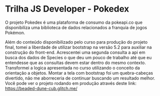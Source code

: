# Trilha JS Developer - Pokedex


O projeto Pokedex é uma plataforma de consumo da pokeapi.co que disponibiliza uma biblioteca de dados relacionados a franquia de jogos Pokémon.

Além do conteúdo disponibilizado pelo curso para produção do projeto final, tomei a liberdade de utilizar bootstrap na versão 5.2 para auxiliar na construção do front-end. Acrescentei uma segunda consulta a api em busca dos dados de Species o que deu um pouco de trabalho até que eu entendesse que as consultas devem estar dentro do mesmo contexto. Transformei a logica apresentada no curso utilizando o conceito da orientação a objetos. Montar a tela com bootstrap foi um quebra-cabeças divertido, não me aborreceria de continuar buscando um resultado melhor. Você pode ver o projeto rodando em produção através deste link: https://beaded-dune-cub.glitch.me/
